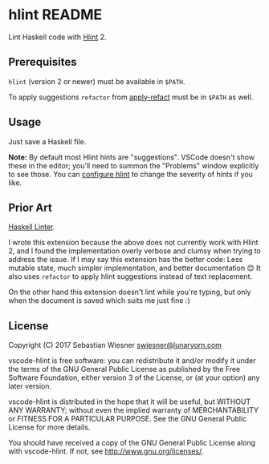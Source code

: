 # hlint README

Lint Haskell code with [Hlint][] 2.

[hlint]: https://github.com/ndmitchell/hlint

## Prerequisites

`hlint` (version 2 or newer) must be available in `$PATH`.

To apply suggestions `refactor` from [apply-refact][] must be in `$PATH` as
well.

[apply-refact]: https://github.com/mpickering/apply-refact

## Usage

Just save a Haskell file.

**Note:** By default most Hlint hints are "suggestions".  VSCode doesn't show
these in the editor; you'll need to summon the "Problems" window explicitly to
see those.  You can [configure hlint][1] to change the severity of hints if you
like.

[1]: https://github.com/ndmitchell/hlint#customizing-the-hints

## Prior Art

[Haskell Linter](https://github.com/hoovercj/vscode-haskell-linter).

I wrote this extension because the above does not currently work with Hlint 2,
and I found the implementation overly verbose and clumsy when trying to address
the issue.  If I may say this extension has the better code: Less mutable state,
much simpler implementation, and better documentation :blush:  It also uses
`refactor` to apply hlint suggestions instead of text replacement.

On the other hand this extension doesn't lint while you're typing, but only 
when the document is saved which suits me just fine :)

## License

Copyright (C) 2017  Sebastian Wiesner <swiesner@lunaryorn.com>

vscode-hlint is free software: you can redistribute it and/or modify it under
the terms of the GNU General Public License as published by the Free Software
Foundation, either version 3 of the License, or (at your option) any later
version.

vscode-hlint is distributed in the hope that it will be useful, but WITHOUT ANY
WARRANTY; without even the implied warranty of MERCHANTABILITY or FITNESS FOR A
PARTICULAR PURPOSE.  See the GNU General Public License for more details.

You should have received a copy of the GNU General Public License along with
vscode-hlint.  If not, see <http://www.gnu.org/licenses/>.
